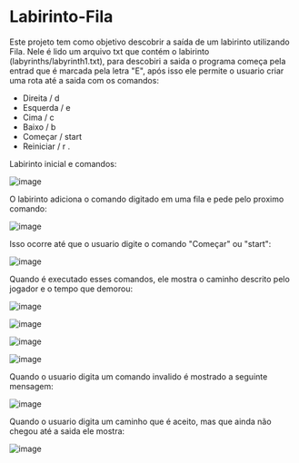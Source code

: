 # Labirinto-Fila

Este projeto tem como objetivo descobrir a saída de um labirinto utilizando Fila. Nele é lido um arquivo txt que contém o labirinto (labyrinths/labyrinth1.txt), para descobiri a saida o programa começa pela entrad que é marcada pela letra "E", após isso ele permite o usuario criar uma rota até a saida com os comandos: 
- Direita / d 
- Esquerda / e 
- Cima / c 
- Baixo / b 
- Começar / start 
- Reiniciar / r .

Labirinto inicial e comandos:

![image](https://user-images.githubusercontent.com/39911368/170601299-3febab7e-4ff4-4df2-8bcf-79627d29d981.png)


O labirinto adiciona o comando digitado em uma fila e pede pelo proximo comando: 

![image](https://user-images.githubusercontent.com/39911368/170601568-2ba4e55d-f99a-4199-81e9-397d4bc9c040.png)

Isso ocorre até que o usuario digite o comando "Começar" ou "start":

![image](https://user-images.githubusercontent.com/39911368/170601781-65bf8442-3421-4297-b19c-c21caaa0f0ee.png)

Quando é executado esses comandos, ele mostra o caminho descrito pelo jogador e o tempo que demorou: 

![image](https://user-images.githubusercontent.com/39911368/170601842-9b300405-684a-46e0-acc6-be39f3b8cd93.png)

![image](https://user-images.githubusercontent.com/39911368/170601855-2fbc6936-8aeb-4a3f-8b4d-c6df95d4529b.png)

![image](https://user-images.githubusercontent.com/39911368/170601874-08ee3d64-b855-4ca7-a3ef-e7350ee9217a.png)

![image](https://user-images.githubusercontent.com/39911368/170601897-7e7fd8d9-8314-411d-9f20-c8ed17ace48a.png)


Quando o usuario digita um comando invalido é mostrado a seguinte mensagem:

![image](https://user-images.githubusercontent.com/39911368/170602044-08a25596-90fa-424f-98da-7d63251e4550.png)

Quando o usuario digita um caminho que é aceito, mas que ainda não chegou até a saida ele mostra: 

![image](https://user-images.githubusercontent.com/39911368/170602182-3d82dec9-4f69-4094-8113-3fbd254622db.png)
